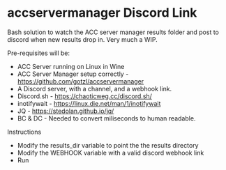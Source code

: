 # accservermanager Discord Link
Bash solution to watch the ACC server manager results folder and post to discord when new results drop in. Very much a WIP.

Pre-requisites will be:

* ACC Server running on Linux in Wine
* ACC Server Manager setup correctly - https://github.com/gotzl/accservermanager
* A Discord server, with a channel, and a webhook link.
* Discord.sh - https://chaoticweg.cc/discord.sh/
* inotifywait - https://linux.die.net/man/1/inotifywait
* JQ - https://stedolan.github.io/jq/
* BC & DC - Needed to convert miliseconds to human readable.

Instructions

* Modify the results_dir variable to point the the results directory
* Modify the WEBHOOK variable with a valid discord webhook link
* Run
